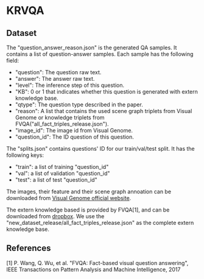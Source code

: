 # KRVQA

## Dataset


The "question_answer_reason.json" is the generated QA samples. It contains a list of question-answer samples. Each sample has the following field:

* "question": The question raw text.
* "answer": The answer raw text.
* "level": The inference step of this question.
* "KB": 0 or 1 that indicates whether this question is generated with extern knowledge base.
* "qtype": The question type described in the paper.
* "reason": A list that contains the used scene graph triplets from Visual Genome or knowledge triplets from FVQA("all_fact_triples_release.json").
* "image_id": The image id from Visual Genome.
* "question_id": The ID question of this question.

The "splits.json" contains questions' ID for our train/val/test split. It has the following keys:

* "train": a list of training "question_id"
* "val":   a list of validation "question_id"
* "test":  a list of test "question_id"

The images, their feature and their scene graph annoation can be downloaded from [Visual Genome official website](http://visualgenome.org/).

The extern knowledge based is provided by FVQA[1], and can be downloaded from [dropbox](https://www.dropbox.com/s/iyz6l7jhbt6jb7q/new_dataset_release.zip?dl=0). We use the "new_dataset_release/all_fact_triples_release.json" as the complete extern knowledge base.

## References

[1] P. Wang, Q. Wu, et al. "FVQA: Fact-based visual question answering", 
IEEE Transactions on Pattern Analysis and Machine Intelligence, 2017
